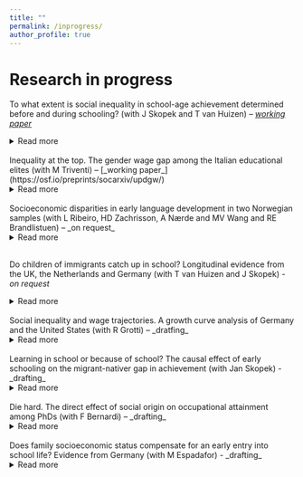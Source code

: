 ```yaml
---
title: ""
permalink: /inprogress/
author_profile: true
---
```


# Research in progress
To what extent is social inequality in school-age achievement determined before and during schooling? (with J Skopek and T van Huizen) – [_working paper_](https://osf.io/preprints/socarxiv/yqt6n/)
<details>
<summary>Read more</summary>
We estimate the degree to which socioeconomic status (SES) gaps in children’s language skills observed in primary schooling are already determined before children enter school in Germany, the Netherlands, and the United Kingdom. We use representative and longitudinal cohort data and apply instrumental variable estimation to deal with measurement error in test scores. Around 60–80 per cent of SES gaps in language at the end of primary school are attributable to gaps settled before formal schooling, while at most 20–40 per cent is attributable to SES operating during the school years. We also show that ignoring measurement error results in a major overestimation of the role of SES during schooling. Our findings suggest that the most effective strategy for reducing social inequality in school-age achievement is reducing inequality before school life starts.
</details>
<br>
Inequality at the top. The gender wage gap among the Italian educational elites (with M Triventi) – [_working paper_](https://osf.io/preprints/socarxiv/updgw/)
<details>
<summary>Read more</summary>
Women notoriously get lower wages compared to men. Does a gender wage gap exist also at the top of the educational distribution? Based on population data on two recent cohort of PhD graduates in Italy, we found women’s monthly wages are on average 16% lower than men’s’ after 5–6 years on the labor market. The gender wage gap is even stronger at the very bottom and the top of the wage distribution, around 22% and 19% respectively. Educational pathways before and during PhD studies, occupational characteristics, and the family situation explain almost half of the average women’s penalty and working hours alone one-fifth of it. However, the strongest penalties at the bottom and the top of the wage distribution remain largely unexplained. 
</details>
<br>
Socioeconomic disparities in early language development in two Norwegian samples (with L Ribeiro, HD Zachrisson, A Nærde and MV Wang and RE Brandlistuen) – _on request_
<details>
<summary>Read more</summary>
Socioeconomic disparities in early language development are commonly observed and may have lasting effects perpetuating social disadvantage. The aim of this study was to investigate when social gaps in language problems arise, how they develop across early childhood, and how they change across the first years of schooling. We address this question in two large longitudinal Norwegian datasets, the Behavior Outlook Norwegian Developmental Study (BONDS) and the Norwegian Mother, Father and Child Cohort Study (MoBa). Despite some slight differences across the two samples, we found that children from higher social background are less likely to have language difficulties starting from age 18 months and throughout their early childhood up to age 8 (grade 2). Moreover, while early language problems are strongly predictive of later problems, maternal education made an additional contribution to explaining language difficulties measured by one of our latent language outcomes at the beginning of school life. This social inequality in language development arises early, even in countries like Norway, a wealthy social democracy with low unemployment and one of the most egalitarian countries in Europe.
</details>
<br>

Do children of immigrants catch up in school? Longitudinal evidence from the UK, the Netherlands and Germany (with T van Huizen and J Skopek) - _on request_
<details>
<summary>Read more</summary>
This paper studies the development of language achievement of children with immigrant parents in comparison to those with native-born parents from preschool to end of primary school. We use longitudinal data from the UK, Germany and the Netherlands and apply instrumental variable estimation to address measurement error in test scores. Our findings show that second-generation migrant children are at significant disadvantage before the start of school but on average catch up during primary schooling.  In all three countries, we found no additional migration penalties over the school years when comparing children with immigrant and native-born parents who had the same language achievement at preschool age. In the UK, significant additional premiums are found and children with foreign-born parents outperform children with native-born parents with comparable language skills in preschool. However, the results show substantial heterogeneity by ethnicity and country of origin. Children with Turkish parents are the only migrant group that does not show any sign of catching up but rather experiences additional penalties in achievement during primary schooling.
</details>
<br>
Social inequality and wage trajectories. A growth curve analysis of Germany and the United States (with R Grotti) – _dratfing_
<details>
<summary>Read more</summary>
  
</details>
<br>
Learning in school or because of school? The causal effect of early schooling on the migrant-nativer gap in achievement (with Jan Skopek) - _drafting_
<details>
<summary>Read more</summary>
  
</details>
<br>
Die hard. The direct effect of social origin on occupational attainment among PhDs (with F Bernardi) – _drafting_
<details>
<summary>Read more</summary>
  
</details>
<br>
Does family socioeconomic status compensate for an early entry into school life? Evidence from Germany (with M Espadafor) - _drafting_
<details>
<summary>Read more</summary>
  
</details>
<br>


<!--

-->
